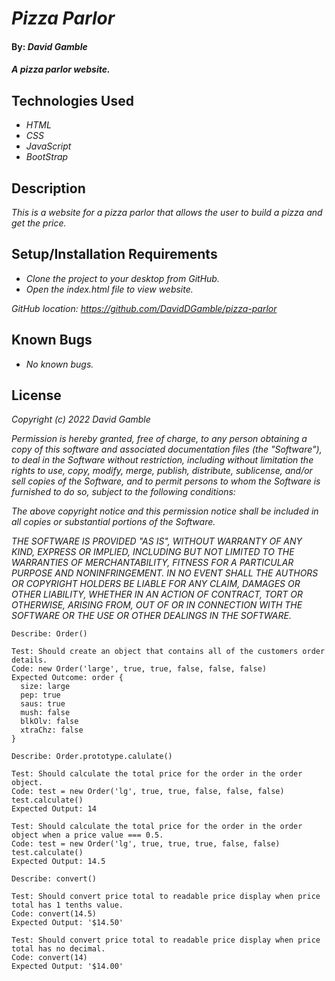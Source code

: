 # _Pizza Parlor_

#### By: _David Gamble_

#### _A pizza parlor website._

## Technologies Used

* _HTML_
* _CSS_
* _JavaScript_
* _BootStrap_

## Description

_This is a website for a pizza parlor that allows the user to build a pizza and get the price._

## Setup/Installation Requirements

* _Clone the project to your desktop from GitHub._
* _Open the index.html file to view website._

_GitHub location: https://github.com/DavidDGamble/pizza-parlor_

## Known Bugs

* _No known bugs._

## License

_Copyright (c) 2022 David Gamble_

_Permission is hereby granted, free of charge, to any person obtaining a copy of this software and associated documentation files (the "Software"), to deal in the Software without restriction, including without limitation the rights to use, copy, modify, merge, publish, distribute, sublicense, and/or sell copies of the Software, and to permit persons to whom the Software is furnished to do so, subject to the following conditions:_

_The above copyright notice and this permission notice shall be included in all copies or substantial portions of the Software._

_THE SOFTWARE IS PROVIDED "AS IS", WITHOUT WARRANTY OF ANY KIND, EXPRESS OR IMPLIED, INCLUDING BUT NOT LIMITED TO THE WARRANTIES OF MERCHANTABILITY, FITNESS FOR A PARTICULAR PURPOSE AND NONINFRINGEMENT. IN NO EVENT SHALL THE AUTHORS OR COPYRIGHT HOLDERS BE LIABLE FOR ANY CLAIM, DAMAGES OR OTHER LIABILITY, WHETHER IN AN ACTION OF CONTRACT, TORT OR OTHERWISE, ARISING FROM, OUT OF OR IN CONNECTION WITH THE SOFTWARE OR THE USE OR OTHER DEALINGS IN THE SOFTWARE._

```
Describe: Order()

Test: Should create an object that contains all of the customers order details.
Code: new Order('large', true, true, false, false, false)
Expected Outcome: order {
  size: large
  pep: true
  saus: true
  mush: false
  blkOlv: false
  xtraChz: false
}

Describe: Order.prototype.calulate()

Test: Should calculate the total price for the order in the order object.
Code: test = new Order('lg', true, true, false, false, false)
test.calculate() 
Expected Output: 14

Test: Should calculate the total price for the order in the order object when a price value === 0.5.
Code: test = new Order('lg', true, true, true, false, false)
test.calculate() 
Expected Output: 14.5

Describe: convert()

Test: Should convert price total to readable price display when price total has 1 tenths value.
Code: convert(14.5)
Expected Output: '$14.50'

Test: Should convert price total to readable price display when price total has no decimal.
Code: convert(14)
Expected Output: '$14.00'
```